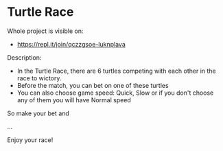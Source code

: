 # Turtle Race

Whole project is visible on:
- https://repl.it/join/qczzgsoe-luknplava

Description:
- In the Turtle Race, there are 6 turtles competing with each other in the race to wictory.
- Before the match, you can bet on one of these turtles
- You can also choose game speed: Quick, Slow or if you don't choose any of them you will have Normal speed

So make your bet and 

...

Enjoy your race!
